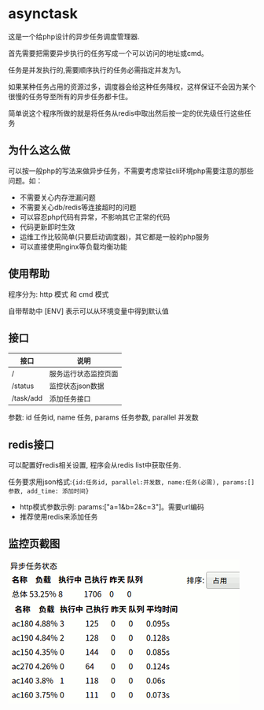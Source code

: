 # asynctask

这是一个给php设计的异步任务调度管理器.

首先需要把需要异步执行的任务写成一个可以访问的地址或cmd。

任务是并发执行的,需要顺序执行的任务必需指定并发为1。

如果某种任务占用的资源过多，调度器会给这种任务降权，这样保证不会因为某个很慢的任务导至所有的异步任务都卡住。

简单说这个程序所做的就是将任务从redis中取出然后按一定的优先级任行这些任务

## 为什么这么做
可以按一般php的写法来做异步任务，不需要考虑常驻cli环境php需要注意的那些问题。如：
* 不需要关心内存泄漏问题
* 不需要关心db/redis等连接超时的问题
* 可以容忍php代码有异常，不影响其它正常的代码
* 代码更新即时生效
* 运维工作比较简单(只要启动调度器)，其它都是一般的php服务
* 可以直接使用nginx等负载均衡功能

## 使用帮助

程序分为: http 模式 和 cmd 模式

自带帮助中 [ENV] 表示可以从环境变量中得到默认值

## 接口

接口      | 说明
----------| -------
/         | 服务运行状态监控页面
/status   | 监控状态json数据
/task/add | 添加任务接口

参数: id 任务id, name 任务, params 任务参数, parallel 并发数


## redis接口
可以配置好redis相关设置, 程序会从redis list中获取任务.

任务要求用json格式:`{id:任务id, parallel:并发数, name:任务(必需), params:[] 参数, add_time: 添加时间}`

* http模式参数示例: params:["a=1&b=2&c=3"]。需要url编码
* 推荐使用redis来添加任务

## 监控页截图

![监控页截图](https://raw.githubusercontent.com/bybzmt/asynctask/master/testtools/screenshot.gif)
